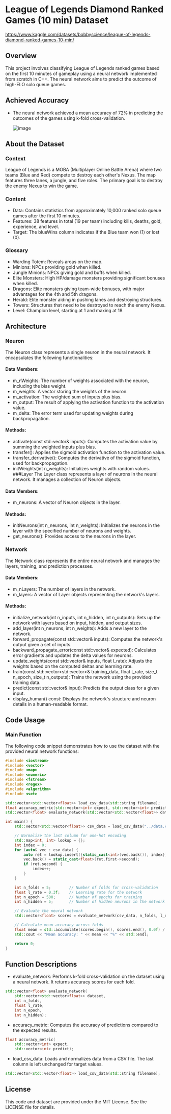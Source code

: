 # League of Legends Diamond Ranked Games (10 min) Dataset
https://www.kaggle.com/datasets/bobbyscience/league-of-legends-diamond-ranked-games-10-min/
## Overview
This project involves classifying League of Legends ranked games based on the first 10 minutes of gameplay using a neural network implemented from scratch in C++. The neural network aims to predict the outcome of high-ELO solo queue games.
## Achieved Accuracy
- The neural network achieved a mean accuracy of 72% in predicting the outcomes of the games using k-fold cross-validation.

  ![image](https://github.com/zainmo11/Lol-win-prediction/assets/89034348/6e769a85-8b9c-4617-b50d-a8111c502a9d)
## About the Dataset
### Context
League of Legends is a MOBA (Multiplayer Online Battle Arena) where two teams (Blue and Red) compete to destroy each other's Nexus. The map features three lanes, a jungle, and five roles. The primary goal is to destroy the enemy Nexus to win the game.

### Content
- Data: Contains statistics from approximately 10,000 ranked solo queue games after the first 10 minutes.
- Features: 38 features in total (19 per team) including kills, deaths, gold, experience, and level.
- Target: The blueWins column indicates if the Blue team won (1) or lost (0).
### Glossary
- Warding Totem: Reveals areas on the map.
- Minions: NPCs providing gold when killed.
- Jungle Minions: NPCs giving gold and buffs when killed.
- Elite Monsters: High HP/damage monsters providing significant bonuses when killed.
- Dragons: Elite monsters giving team-wide bonuses, with major advantages for the 4th and 5th dragons.
- Herald: Elite monster aiding in pushing lanes and destroying structures.
- Towers: Structures that need to be destroyed to reach the enemy Nexus.
- Level: Champion level, starting at 1 and maxing at 18.
## Architecture
### Neuron
The Neuron class represents a single neuron in the neural network. It encapsulates the following functionalities:

#### Data Members:

- m_nWeights: The number of weights associated with the neuron, including the bias weight.
- m_weights: A vector storing the weights of the neuron.
- m_activation: The weighted sum of inputs plus bias.
- m_output: The result of applying the activation function to the activation value.
- m_delta: The error term used for updating weights during backpropagation.
#### Methods:

- activate(const std::vector<float>& inputs): Computes the activation value by summing the weighted inputs plus bias.
- transfer(): Applies the sigmoid activation function to the activation value.
- transfer_derivative(): Computes the derivative of the sigmoid function, used for backpropagation.
- initWeights(int n_weights): Initializes weights with random values.
###Layer
The Layer class represents a layer of neurons in the neural network. It manages a collection of Neuron objects.

#### Data Members:

- m_neurons: A vector of Neuron objects in the layer.
#### Methods:

- initNeurons(int n_neurons, int n_weights): Initializes the neurons in the layer with the specified number of neurons and weights.
- get_neurons(): Provides access to the neurons in the layer.
### Network
The Network class represents the entire neural network and manages the layers, training, and prediction processes.

#### Data Members:

- m_nLayers: The number of layers in the network.
- m_layers: A vector of Layer objects representing the network's layers.
#### Methods:

- initialize_network(int n_inputs, int n_hidden, int n_outputs): Sets up the network with layers based on input, hidden, and output sizes.
- add_layer(int n_neurons, int n_weights): Adds a new layer to the network.
- forward_propagate(const std::vector<float>& inputs): Computes the network's output given a set of inputs.
- backward_propagate_error(const std::vector<float>& expected): Calculates error gradients and updates the delta values for neurons.
- update_weights(const std::vector<float>& inputs, float l_rate): Adjusts the weights based on the computed deltas and learning rate.
- train(const std::vector<std::vector<float>>& training_data, float l_rate, size_t n_epoch, size_t n_outputs): Trains the network using the provided training data.
- predict(const std::vector<float>& input): Predicts the output class for a given input.
- display_human() const: Displays the network's structure and neuron details in a human-readable format.


## Code Usage
### Main Function
The following code snippet demonstrates how to use the dataset with the provided neural network functions:

``` cpp
#include <iostream>
#include <vector>
#include <map>
#include <numeric>
#include <fstream>
#include <regex>
#include <algorithm>
#include <set>

std::vector<std::vector<float>> load_csv_data(std::string filename);
float accuracy_metric(std::vector<int> expect, std::vector<int> predict);
std::vector<float> evaluate_network(std::vector<std::vector<float>> dataset, int n_folds, float l_rate, int n_epoch, int n_hidden);

int main() {
    std::vector<std::vector<float>> csv_data = load_csv_data("../data.csv");

    // Normalize the last column for one-hot encoding
    std::map<int, int> lookup = {};
    int index = 0;
    for (auto& vec : csv_data) {
        auto ret = lookup.insert({static_cast<int>(vec.back()), index});
        vec.back() = static_cast<float>(ret.first->second);
        if (ret.second) {
            index++;
        }
    }

    int n_folds = 5;        // Number of folds for cross-validation
    float l_rate = 0.3f;    // Learning rate for the network
    int n_epoch = 500;      // Number of epochs for training
    int n_hidden = 5;       // Number of hidden neurons in the network

    // Evaluate the neural network
    std::vector<float> scores = evaluate_network(csv_data, n_folds, l_rate, n_epoch, n_hidden);

    // Calculate mean accuracy across folds
    float mean = std::accumulate(scores.begin(), scores.end(), 0.0f) / scores.size();
    std::cout << "Mean accuracy: " << mean << "%" << std::endl;

    return 0;
}
```
## Function Descriptions
- evaluate_network: Performs k-fold cross-validation on the dataset using a neural network. It returns accuracy scores for each fold.

```cpp
std::vector<float> evaluate_network(
    std::vector<std::vector<float>> dataset,
    int n_folds,
    float l_rate,
    int n_epoch,
    int n_hidden);
```
- accuracy_metric: Computes the accuracy of predictions compared to the expected results.

```cpp
float accuracy_metric(
    std::vector<int> expect,
    std::vector<int> predict);
```
- load_csv_data: Loads and normalizes data from a CSV file. The last column is left unchanged for target values.

```cpp
std::vector<std::vector<float>> load_csv_data(std::string filename);
```
## License
This code and dataset are provided under the MIT License. See the LICENSE file for details.
